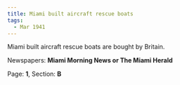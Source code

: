 ```yaml
---  
title: Miami built aircraft rescue boats  
tags:  
  - Mar 1941  
---  
```

  
Miami built aircraft rescue boats are bought by Britain.  
  
Newspapers: **Miami Morning News or The Miami Herald**  
  
Page: **1**, Section: **B** 
